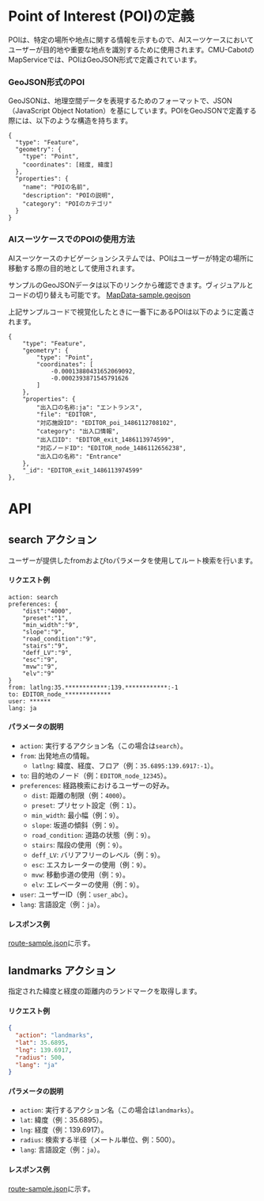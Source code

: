 # Point of Interest (POI)の定義
POIは、特定の場所や地点に関する情報を示すもので、AIスーツケースにおいてユーザーが目的地や重要な地点を識別するために使用されます。CMU-CabotのMapServiceでは、POIはGeoJSON形式で定義されています。

### GeoJSON形式のPOI
GeoJSONは、地理空間データを表現するためのフォーマットで、JSON（JavaScript Object Notation）を基にしています。POIをGeoJSONで定義する際には、以下のような構造を持ちます。

```
{
  "type": "Feature",
  "geometry": {
    "type": "Point",
    "coordinates": [経度, 緯度]
  },
  "properties": {
    "name": "POIの名前",
    "description": "POIの説明",
    "category": "POIのカテゴリ"
  }
}
```

### AIスーツケースでのPOIの使用方法
AIスーツケースのナビゲーションシステムでは、POIはユーザーが特定の場所に移動する際の目的地として使用されます。

サンプルのGeoJSONデータは以下のリンクから確認できます。ヴィジュアルとコードの切り替えも可能です。
[MapData-sample.geojson](MapData-sample.geojson)

上記サンプルコードで視覚化したときに一番下にあるPOIは以下のように定義されます。

```
{
	"type": "Feature",
	"geometry": {
		"type": "Point",
		"coordinates": [
			-0.00013880431652069092,
			-0.0002393871545791626
		]
	},
	"properties": {
		"出入口の名称:ja": "エントランス",
		"file": "EDITOR",
		"対応施設ID": "EDITOR_poi_1486112708102",
		"category": "出入口情報",
		"出入口ID": "EDITOR_exit_1486113974599",
		"対応ノードID": "EDITOR_node_1486112656238",
		"出入口の名称": "Entrance"
	},
	"_id": "EDITOR_exit_1486113974599"
},
```

# API 

## search アクション
ユーザーが提供したfromおよびtoパラメータを使用してルート検索を行います。


#### リクエスト例
```
action: search
preferences: {
	"dist":"4000",
	"preset":"1",
	"min_width":"9",
	"slope":"9",
	"road_condition":"9",
	"stairs":"9",
	"deff_LV":"9",
	"esc":"9",
	"mvw":"9",
	"elv":"9"
}
from: latlng:35.************:139.************:-1
to: EDITOR_node_*************
user: ******
lang: ja
```

#### パラメータの説明
- `action`: 実行するアクション名（この場合は`search`）。
- `from`: 出発地点の情報。
  - `latlng`: 緯度、経度、フロア（例：`35.6895:139.6917:-1`）。
- `to`: 目的地のノード（例：`EDITOR_node_12345`）。
- `preferences`: 経路検索におけるユーザーの好み。
  - `dist`: 距離の制限（例：`4000`）。
  - `preset`: プリセット設定（例：`1`）。
  - `min_width`: 最小幅（例：`9`）。
  - `slope`: 坂道の傾斜（例：`9`）。
  - `road_condition`: 道路の状態（例：`9`）。
  - `stairs`: 階段の使用（例：`9`）。
  - `deff_LV`: バリアフリーのレベル（例：`9`）。
  - `esc`: エスカレーターの使用（例：`9`）。
  - `mvw`: 移動歩道の使用（例：`9`）。
  - `elv`: エレベーターの使用（例：`9`）。
- `user`: ユーザーID（例：`user_abc`）。
- `lang`: 言語設定（例：`ja`）。

#### レスポンス例
[route-sample.json](route-sample.json)に示す。

## landmarks アクション
指定された緯度と経度の距離内のランドマークを取得します。

#### リクエスト例
```json
{
  "action": "landmarks",
  "lat": 35.6895,
  "lng": 139.6917,
  "radius": 500,
  "lang": "ja"
}
```

#### パラメータの説明
- `action`: 実行するアクション名（この場合は`landmarks`）。
- `lat`: 緯度（例：35.6895）。
- `lng`: 経度（例：139.6917）。
- `radius`: 検索する半径（メートル単位、例：500）。
- `lang`: 言語設定（例：`ja`）。

#### レスポンス例

[route-sample.json](route-sample.json)に示す。
